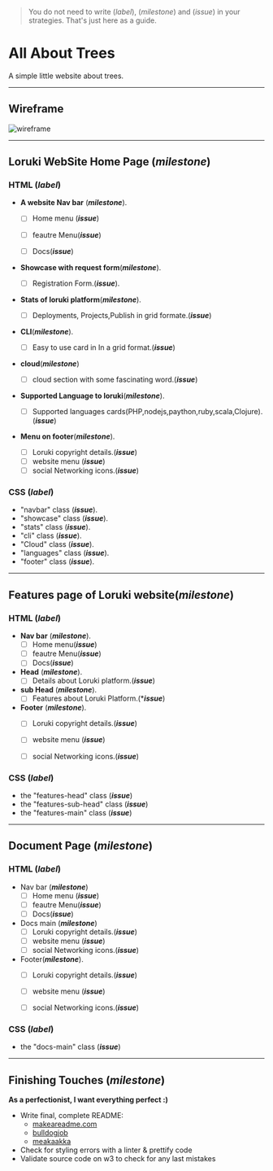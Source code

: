 > You do not need to write (_label_), (_milestone_) and (_issue_) in your strategies. That's just here as a guide.

# All About Trees

A simple little website about trees.

---

## Wireframe

![wireframe](https://github.com/sheybusta/loruki-website/blob/branch_mayuri_backlog/planning/Nw_wireframe.PNG)  

---

## Loruki WebSite Home Page (_milestone_)

### HTML (_label_)


- **A website Nav bar** (**_milestone_**). 

   - [ ] Home menu (**_issue_**) 
   - [ ] feautre Menu(**_issue_**)
   - [ ] Docs(**_issue_**)
   
   
- **Showcase with request form**(**_milestone_**).  

  - [ ] Registration Form.(**_issue_**).
  
- **Stats of loruki platform**(**_milestone_**).

  - [ ] Deployments, Projects,Publish in grid formate.(**_issue_**)
  
- **CLI**(**_milestone_**).

  - [ ] Easy to use card in In a grid format.(**_issue_**)
 
- **cloud**(**_milestone_**)

  - [ ] cloud section with some fascinating word.(**_issue_**)
  
- **Supported Language to loruki**(**_milestone_**).

  - [ ] Supported languages cards(PHP,nodejs,paython,ruby,scala,Clojure). (**_issue_**)
 
- **Menu on footer**(**_milestone_**).

  - [ ] Loruki copyright details.(**_issue_**)
  - [ ] website menu (**_issue_**)
  - [ ] social Networking icons.(**_issue_**)

### CSS (**_label_**)
- "navbar" class (**_issue_**).
- "showcase" class (**_issue_**).
- "stats" class (**_issue_**).
- "cli" class (**_issue_**).
- "Cloud" class (**_issue_**).
- "languages" class (**_issue_**).
- "footer" class (**_issue_**).

 
---

## Features page of Loruki website(**_milestone_**)

### HTML (_label_)

- **Nav bar** (**_milestone_**).
    - [ ] Home menu(**_issue_**)  
    - [ ] feautre Menu(**_issue_**)
    - [ ] Docs(**_issue_**)
    
-  **Head** (**_milestone_**).
    - [ ] Details about Loruki platform.(**_issue_**)
- **sub Head** (**_milestone_**).
    - [ ] Features about Loruki Platform.(***_issue_**)
- **Footer** (**_milestone_**).
   - [ ] Loruki copyright details.(**_issue_**)
   - [ ] website menu (**_issue_**)
   - [ ] social Networking icons.(**_issue_**)
  

### CSS (_label_)

  - the "features-head" class (**_issue_**)
  - the "features-sub-head" class (**_issue_**)
  - the "features-main" class (**_issue_**)
  
---

## Document Page (**_milestone_**)

### HTML (_label_)
- Nav bar (**_milestone_**)
   - [ ] Home menu  (**_issue_**)
   - [ ] feautre Menu(**_issue_**)
   - [ ] Docs(**_issue_**)
    
- Docs main (**_milestone_**)
   - [ ] Loruki copyright details.(**_issue_**)
  - [ ] website menu (**_issue_**)
  - [ ] social Networking icons.(**_issue_**)

- Footer(**_milestone_**).
  - [ ] Loruki copyright details.(**_issue_**)
  - [ ] website menu (**_issue_**)
  - [ ] social Networking icons.(**_issue_**)


### CSS (_label_)
 - the "docs-main" class (**_issue_**)
---

## Finishing Touches (_milestone_)

**As a perfectionist, I want everything perfect :)**

- Write final, complete README:
  - [makeareadme.com](https://www.makeareadme.com/)
  - [bulldogjob](https://bulldogjob.com/news/449-how-to-write-a-good-readme-for-your-github-project)
  - [meakaakka](https://medium.com/@meakaakka/a-beginners-guide-to-writing-a-kickass-readme-7ac01da88ab3)
- Check for styling errors with a linter & prettify code
- Validate source code on w3 to check for any last mistakes
